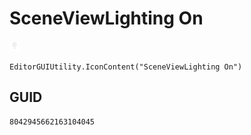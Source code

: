 # SceneViewLighting On
![](/img/SceneViewLighting%20On.png)

``` CSharp
EditorGUIUtility.IconContent("SceneViewLighting On")
```
## GUID
```
8042945662163104045
```
